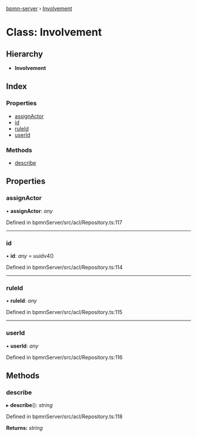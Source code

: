 [bpmn-server](../README.md) › [Involvement](involvement.md)

# Class: Involvement

## Hierarchy

* **Involvement**

## Index

### Properties

* [assignActor](involvement.md#assignactor)
* [id](involvement.md#id)
* [ruleId](involvement.md#ruleid)
* [userId](involvement.md#userid)

### Methods

* [describe](involvement.md#describe)

## Properties

###  assignActor

• **assignActor**: *any*

Defined in bpmnServer/src/acl/Repository.ts:117

___

###  id

• **id**: *any* = uuidv4()

Defined in bpmnServer/src/acl/Repository.ts:114

___

###  ruleId

• **ruleId**: *any*

Defined in bpmnServer/src/acl/Repository.ts:115

___

###  userId

• **userId**: *any*

Defined in bpmnServer/src/acl/Repository.ts:116

## Methods

###  describe

▸ **describe**(): *string*

Defined in bpmnServer/src/acl/Repository.ts:118

**Returns:** *string*
